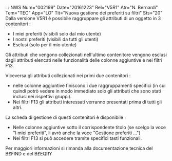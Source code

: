  :  : NWS Num="002199" Date="20161223" Rel="V5R1" Atr="N. Bernardi" Tem="TEC" App="LO" Tit="Nuova gestione dei preferiti su filtri" Sts="20"
Dalla versione V5R1 è possibile raggruppare gli attributi di un oggetto in 3 contenitori : 
-  I miei preferiti (visibili solo dal mio utente)
-  I nostri preferiti (visibili da tutti gli utenti)
-  Esclusi (solo per il mio utente)

Gli attributi che vengono collezionati nell'ultimo contenitore vengono esclusi dagli attributi elencati nelle funzionalità delle colonne aggiuntive e nei filtri F13.

Viceversa gli attributi collezionati nei primi due contenitori : 
-  nelle colonne aggiuntive finiscono i due raggruppamenti specifici (in cui quindi potrò vedere in modo immediato solo gli attributi che sono stati inclusi nei rispettivi gruppi).
-  Nei filtri F13 gli attributi interessati verranno presentati prima di tutti gli altri.

La scheda di gestione di questi contenitori è disponibile : 
-  Nelle colonne aggiuntive sotto il corrispondente titolo (se scelgo la voce "I miei preferiti", li avrò anche la voce "Gestione preferiti ...")
-  Nei filtri F13 si può accedere tramite specifici tasti funzionali.

Per maggiori informazioni si rimanda alla documentazione tecnica del B£FIND e del B£EQRY 